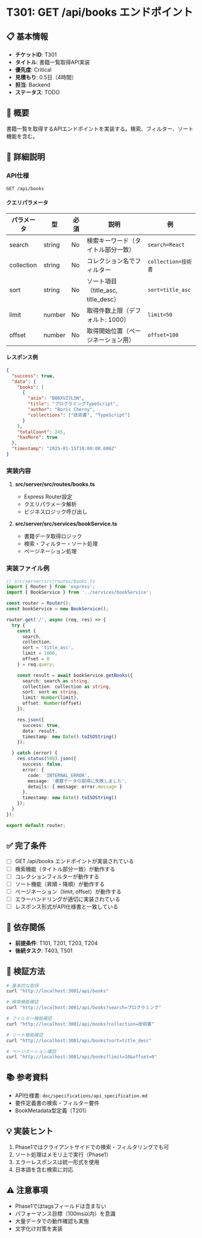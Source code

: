 # T301: GET /api/books エンドポイント

## 📋 基本情報
- **チケットID**: T301
- **タイトル**: 書籍一覧取得API実装
- **優先度**: Critical
- **見積もり**: 0.5日（4時間）
- **担当**: Backend
- **ステータス**: TODO

## 🎯 概要
書籍一覧を取得するAPIエンドポイントを実装する。検索、フィルター、ソート機能を含む。

## 📝 詳細説明
### API仕様
```
GET /api/books
```

#### クエリパラメータ
| パラメータ | 型 | 必須 | 説明 | 例 |
|-----------|-----|------|------|-----|
| search | string | No | 検索キーワード（タイトル部分一致） | `search=React` |
| collection | string | No | コレクション名でフィルター | `collection=技術書` |
| sort | string | No | ソート項目（title_asc, title_desc） | `sort=title_asc` |
| limit | number | No | 取得件数上限（デフォルト: 1000） | `limit=50` |
| offset | number | No | 取得開始位置（ページネーション用） | `offset=100` |

#### レスポンス例
```json
{
  "success": true,
  "data": {
    "books": [
      {
        "asin": "B08XVZ7L5N",
        "title": "プログラミングTypeScript",
        "author": "Boris Cherny",
        "collections": ["技術書", "TypeScript"]
      }
    ],
    "totalCount": 245,
    "hasMore": true
  },
  "timestamp": "2025-01-15T10:00:00.000Z"
}
```

### 実装内容
1. **src/server/src/routes/books.ts**
   - Express Router設定
   - クエリパラメータ解析
   - ビジネスロジック呼び出し

2. **src/server/src/services/bookService.ts**
   - 書籍データ取得ロジック
   - 検索・フィルター・ソート処理
   - ページネーション処理

### 実装ファイル例
```typescript
// src/server/src/routes/books.ts
import { Router } from 'express';
import { BookService } from '../services/bookService';

const router = Router();
const bookService = new BookService();

router.get('/', async (req, res) => {
  try {
    const {
      search,
      collection,
      sort = 'title_asc',
      limit = 1000,
      offset = 0
    } = req.query;

    const result = await bookService.getBooks({
      search: search as string,
      collection: collection as string,
      sort: sort as string,
      limit: Number(limit),
      offset: Number(offset)
    });

    res.json({
      success: true,
      data: result,
      timestamp: new Date().toISOString()
    });

  } catch (error) {
    res.status(500).json({
      success: false,
      error: {
        code: 'INTERNAL_ERROR',
        message: '書籍データの取得に失敗しました',
        details: { message: error.message }
      },
      timestamp: new Date().toISOString()
    });
  }
});

export default router;
```

## ✅ 完了条件
- [ ] GET /api/books エンドポイントが実装されている
- [ ] 検索機能（タイトル部分一致）が動作する
- [ ] コレクションフィルターが動作する
- [ ] ソート機能（昇順・降順）が動作する
- [ ] ページネーション（limit, offset）が動作する
- [ ] エラーハンドリングが適切に実装されている
- [ ] レスポンス形式がAPI仕様書と一致している

## 🔗 依存関係
- **前提条件**: T101, T201, T203, T204
- **後続タスク**: T403, T501

## 🧪 検証方法
```bash
# 基本的な取得
curl "http://localhost:3001/api/books"

# 検索機能確認
curl "http://localhost:3001/api/books?search=プログラミング"

# フィルター機能確認
curl "http://localhost:3001/api/books?collection=技術書"

# ソート機能確認
curl "http://localhost:3001/api/books?sort=title_desc"

# ページネーション確認
curl "http://localhost:3001/api/books?limit=10&offset=0"
```

## 📚 参考資料
- API仕様書: `doc/specifications/api_specification.md`
- 要件定義書の検索・フィルター要件
- BookMetadata型定義（T201）

## 💡 実装ヒント
1. Phase1ではクライアントサイドでの検索・フィルタリングでも可
2. ソート処理はメモリ上で実行（Phase1）
3. エラーレスポンスは統一形式を使用
4. 日本語を含む検索に対応

## ⚠️ 注意事項
- Phase1ではtagsフィールドは含まない
- パフォーマンス目標（100ms以内）を意識
- 大量データでの動作確認も実施
- 文字化け対策を実装
